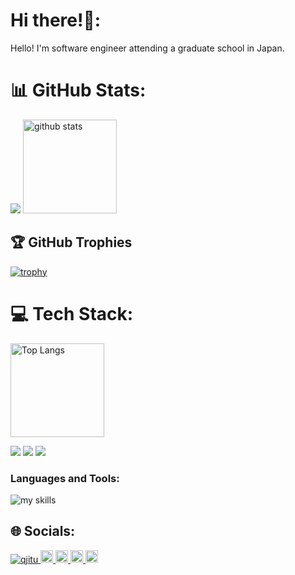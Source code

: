 # Hi there!👋:
  Hello! I'm software engineer attending a graduate school in Japan.

# 📊 GitHub Stats:
  ![](https://github-profile-summary-cards.vercel.app/api/cards/profile-details?username=qjitu&theme=2077)
  <img alt="github stats" height="150px" src="https://github-readme-stats.vercel.app/api?username=qjitu&count_private=true&show_icons=true&show_icons=true&theme=tokyonight" />
  

## 🏆 GitHub Trophies
  [![trophy](https://github-profile-trophy.vercel.app/?username=qjitu)](https://github.com/ryo-ma/github-profile-trophy)

# 💻 Tech Stack:
  <img alt="Top Langs" height="150px" src="https://github-readme-stats.vercel.app/api/top-langs/?username=qjitu&layout=compact&count_private=true&show_icons=true&theme=tokyonight" />
  
  [![](http://github-profile-summary-cards.vercel.app/api/cards/repos-per-language?username=qjitu&theme=transparent)](https://github.com/vn7n24fzkq/github-profile-summary-cards)
  [![](http://github-profile-summary-cards.vercel.app/api/cards/most-commit-language?username=qjitu&theme=transparent)](https://github.com/vn7n24fzkq/github-profile-summary-cards)
  [![](https://github-readme-stats.vercel.app/api/top-langs/?username=qjitu&layout=compact&count_private=true&show_icons=true&theme=transparent&hide_border=true)](https://github.com/anuraghazra/github-readme-stats)
  
  <h3 align="left">Languages and Tools:</h3>
  <p align="left"> 
    <img alt="my skills" src="https://skillicons.dev/icons?theme=dark&perline=30&i=c,cs,java,python,pytorch,tensorflow,html,css,js,ts,react,next,php,mysql,docker,git,github,unity,linux,ubuntu" />
  </p>

## 🌐 Socials:
  <p align="left">
  <a href="https://github.com/qjitu/obakyo/">
    <img src="https://komarev.com/ghpvc/?username=qjitu" alt="qjitu" />
  </a>
  <a href="http://x.com/obakyo0000">
    <img height="20" src="https://img.shields.io/twitter/follow/obaky0000?label=x&logo=x&style=flat" />
  </a>
  <a href="https://github.com/qjitu">
    <img height="20" src="https://img.shields.io/github/followers/qjitu?label=follow&logo=github&style=flat" />
  </a>
  <a href="http://qiita.com/obakyo">
    <img height="20" src="https://qiita-badge.apiapi.app/s/obakyo/posts.svg" />
  </a>
  <//qiita.com/obakyo">
    <img height="20" src="https://qiita-badge.apiapi.app/s/obakyo/contributions.svg" />
  </a>
</p>
